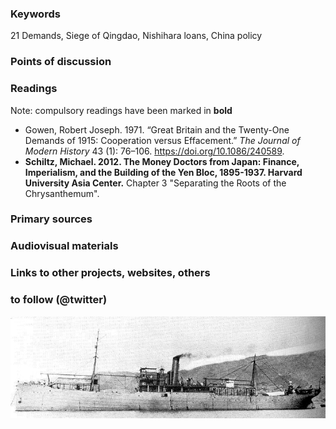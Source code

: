 ### Keywords
21 Demands, Siege of Qingdao, Nishihara loans, China policy

### Points of discussion


### Readings
Note: compulsory readings have been marked in **bold**

* Gowen, Robert Joseph. 1971. “Great Britain and the Twenty-One Demands of 1915: Cooperation versus Effacement.” *The Journal of Modern History* 43 (1): 76–106. https://doi.org/10.1086/240589.
* **Schiltz, Michael. 2012. The Money Doctors from Japan: Finance, Imperialism, and the Building of the Yen Bloc, 1895-1937. Harvard University Asia Center.** Chapter 3 "Separating the Roots of the Chrysanthemum".


### Primary sources


### Audiovisual materials


### Links to other projects, websites, others


### to follow (@twitter)

![Japanese Seaplane Carrier Wakamiya](images/Wakamiya.jpg)
